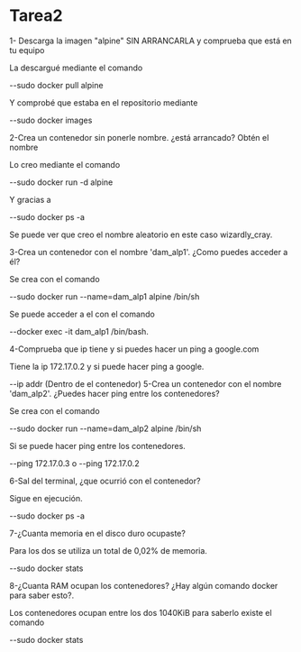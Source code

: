 # Tarea2
1- Descarga la imagen "alpine" SIN ARRANCARLA y comprueba que está en tu equipo

La descargué mediante el comando 

--sudo docker pull alpine 

Y comprobé que estaba en el repositorio mediante 

--sudo docker images

2-Crea un contenedor sin ponerle nombre. ¿está arrancado? Obtén el nombre

Lo creo mediante el comando 

--sudo docker run -d alpine 

Y gracias a 

--sudo docker ps -a 

Se puede ver que creo el nombre aleatorio en este caso wizardly_cray.

3-Crea un contenedor con el nombre 'dam_alp1'. ¿Como puedes acceder a él?

Se crea con el comando 

--sudo docker run --name=dam_alp1 alpine /bin/sh 

Se puede acceder a el con el comando 

--docker exec -it dam_alp1 /bin/bash.

4-Comprueba que ip tiene y si puedes hacer un ping a google.com

Tiene la ip 172.17.0.2 y si puede hacer ping a google.

--ip addr (Dentro de el contenedor)
5-Crea un contenedor con el nombre 'dam_alp2'. ¿Puedes hacer ping entre los contenedores?

Se crea con el comando 

--sudo docker run --name=dam_alp2 alpine /bin/sh 

Si se puede hacer ping entre los contenedores.

--ping 172.17.0.3 o --ping 172.17.0.2


6-Sal del terminal, ¿que ocurrió con el contenedor?

Sigue en ejecución.

--sudo docker ps -a

7-¿Cuanta memoria en el disco duro ocupaste?

Para los dos se utiliza un total de 0,02% de memoria.

--sudo docker stats

8-¿Cuanta RAM ocupan los contenedores? ¿Hay algún comando docker para saber esto?.

Los contenedores ocupan entre los dos 1040KiB para saberlo existe el comando 

--sudo docker stats
